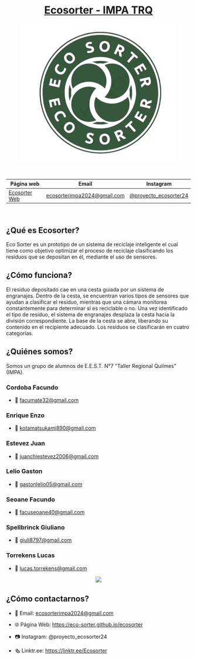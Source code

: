 <div align="center">

# [Ecosorter - IMPA TRQ](https://www.instagram.com/proyecto_ecosorter24/)

<img src="/Imagenes/ecosorter.png"/>

&nbsp;

| Página web | Email | Instagram |
|------------|-------|-----------|
|[Ecosorter Web](https://eco-sorter.github.io/ecosorter/)|ecosorterimpa2024@gmail.com|[@proyecto_ecosorter24](https://www.instagram.com/proyecto_ecosorter24/)|


&nbsp;

</div>

## ¿Qué es Ecosorter?
Eco Sorter es un prototipo de un sistema de reciclaje inteligente el cual tiene como objetivo optimizar el proceso de reciclaje clasificando los residuos que se depositan en él, mediante el uso de sensores.

## ¿Cómo funciona?
El residuo depositado cae en una cesta guiada por un sistema de engranajes. Dentro de la cesta, se encuentran varios tipos de sensores que ayudan a clasificar el residuo, mientras que una cámara monitorea constantemente para determinar si es reciclable o no. Una vez identificado el tipo de residuo, el sistema de engranajes desplaza la cesta hacia la división correspondiente. La base de la cesta se abre, liberando su contenido en el recipiente adecuado. Los residuos se clasificarán en cuatro categorías.

## ¿Quiénes somos?

Somos un grupo de alumnos de E.E.S.T. N°7 "Taller Regional Quilmes" (IMPA).

### Cordoba Facundo
* 📧 facumate32@gmail.com

### Enrique Enzo
* 📧 kotamatsukami890@gmail.com

### Estevez Juan
* 📧 juanchiestevez2006@gmail.com

### Lelio Gaston
* 📧 gastonlelio05@gmail.com

### Seoane Facundo
* 📧 facuseoane40@gmail.com
  
### Spellbrinck Giuliano
* 📧 giuli8797@gmail.com

### Torrekens Lucas 
* 📧 lucas.torrekens@gmail.com
<div align="center">

<img src="/imágenes/foto_grupal" width="450"/>

</div>


## ¿Cómo contactarnos?

* 📧 Email: ecosorterimpa2024@gmail.com

* 🌐 Página Web: https://eco-sorter.github.io/ecosorter

* 📷 Instagram: @proyecto_ecosorter24

* 🗞️ Linktr.ee: https://linktr.ee/Ecosorter

